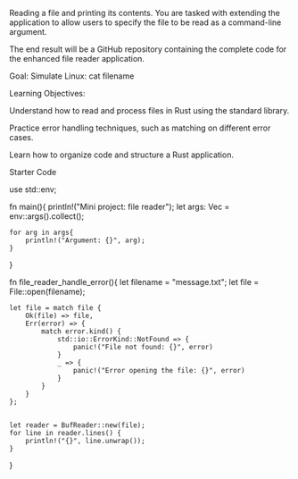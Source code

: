 Reading a file and printing its contents. 
You are tasked with extending the application to allow users to specify the file to be read as a command-line argument. 

The end result will be a GitHub repository containing the complete code for the enhanced file reader application.

Goal: Simulate Linux:  cat filename 

Learning Objectives:

Understand how to read and process files in Rust using the standard library.

Practice error handling techniques, such as matching on different error cases.

Learn how to organize code and structure a Rust application.

Starter Code


use std::env;

fn main(){
    println!("Mini project: file reader");
    let args: Vec<String> = env::args().collect();

    for arg in args{
        println!("Argument: {}", arg);
    }
}


fn file_reader_handle_error(){
    let filename = "message.txt";
    let file = File::open(filename);

    let file = match file {
        Ok(file) => file,
        Err(error) => {
            match error.kind() {
                std::io::ErrorKind::NotFound => {
                    panic!("File not found: {}", error)
                }
                _ => {
                    panic!("Error opening the file: {}", error)
                }
            }
        }
    };


    let reader = BufReader::new(file);
    for line in reader.lines() {
        println!("{}", line.unwrap());
    }

}

